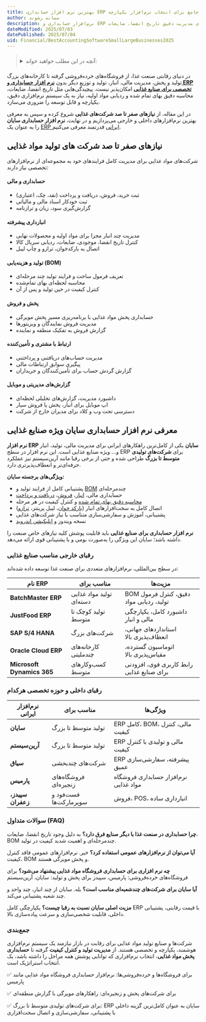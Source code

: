 ```yaml
---
title: بهترین نرم افزار حسابداری ERP برای شرکت ها و صنایع تولید مواد غذایی | راهنمای جامع برای انتخاب نرم‌افزار یکپارچه
author: سمانه رشوند
description: نرم‌افزار حسابداری و ERP برای صنایع غذایی راهکاری تخصصی برای مدیریت دقیق تاریخ انقضا، ضایعات، BOM چندمرحله‌ای، کنترل کیفیت، تولید و پخش است. در این مقاله، بهترین نرم‌افزارهای داخلی و خارجی مناسب شرکت‌های غذایی را معرفی می‌کنیم؛ از برندهای جهانی تا راهکارهای ایرانی مانند سایان که برای تولیدکنندگان مواد غذایی طراحی شده‌اند.
dateModified: 2025/07/03
datePublished: 2025/07/04
uid: Financial/BestAccountingSoftwareSmallLargeBusinesses2025
---
```


<blockquote style="; padding:0.5rem">
<details>
  <summary>آنچه در این مطلب خواهید خواند:</summary>
  <ul>
    <li>نیازهای نرم‌افزاری صنایع غذایی</li>
    <ul>
      <li>حسابداری و مالی تخصصی برای صنعت غذا</li>
      <li>انبارداری با کنترل تاریخ انقضا و ضایعات</li>
      <li>تولید و BOM چندمرحله‌ای</li>
      <li>پخش مویرگی و فروش منطقه‌ای</li>
    </ul>
    <li>معرفی نرم افزار حسابداری سایان ویژه صنایع غذایی</li>
    <ul>
      <li>ویژگی‌ها و مزایای کلیدی سایان</li>
      <li>مقایسه با رقبا (داخلی و خارجی)</li>
    </ul>
    <li>نرم‌افزارهای مطرح جهانی برای صنعت غذا</li>
    <li>رقبای داخلی سایان در صنعت غذایی ایران</li>
    <li>پرسش‌های متداول درباره نرم‌افزار حسابداری صنایع غذایی</li>
    <li>جمع‌بندی</li>
  </ul>
</details>
</blockquote>

در دنیای رقابتی صنعت غذا، از فروشگاه‌های خرده‌فروشی گرفته تا کارخانه‌های بزرگ تولید و پخش، مدیریت مالی، انبار، تولید و توزیع دیگر بدون **<a href="https://www.hooshkar.com/Software/Sayan/Module/Accounting" target="_blank">نرم افزار حسابداری و ERP تخصصی برای صنایع غذایی</a>** امکان‌پذیر نیست. پیچیدگی‌هایی مثل تاریخ انقضا، ضایعات، محاسبه دقیق بهای تمام شده و ردیابی مواد اولیه، نیاز به یک سیستم نرم‌افزاری دقیق، یکپارچه و قابل توسعه را ضروری می‌سازد. 

در این مقاله، از **نیازهای صفر تا صد شرکت‌های غذایی** شروع کرده و سپس به معرفی بهترین نرم‌افزارهای داخلی و خارجی می‌پردازیم و در نهایت، **نرم افزار حسابداری سایان** را به عنوان یک <a href="https://www.hooshkar.com/Software/Fennec" target="_blank">ERP ایرانی</a> قدرتمند معرفی می‌کنیم.

## نیازهای صفر تا صد شرکت های تولید مواد غذایی

شرکت‌های مواد غذایی برای مدیریت کامل فرایندهای خود به مجموعه‌ای از نرم‌افزارهای تخصصی نیاز دارند:

#### حسابداری و مالی

* ثبت خرید، فروش، دریافت و پرداخت (نقد، چک، اعتباری)
* ثبت خودکار اسناد مالی و مالیاتی
* گزارش‌گیری سود، زیان و ترازنامه

#### انبارداری پیشرفته

* مدیریت چند انبار مجزا برای مواد اولیه و محصولات نهایی
* کنترل تاریخ انقضا، موجودی، ضایعات، ردیابی سریال کالا
* اتصال به بارکدخوان، ترازو و چاپ لیبل

#### تولید و هزینه‌یابی (BOM)

* تعریف فرمول ساخت و فرایند تولید چند مرحله‌ای
* محاسبه لحظه‌ای بهای تمام‌شده
* کنترل کیفیت در حین تولید و پس از آن

#### پخش و فروش

* حسابداری پخش مواد غذایی با برنامه‌ریزی مسیر پخش مویرگی
* مدیریت فروش نمایندگان و ویزیتورها
* گزارش فروش به تفکیک منطقه و نماینده

#### ارتباط با مشتری و تأمین‌کننده

* مدیریت حساب‌های دریافتنی و پرداختنی
* پیگیری سوابق ارتباطات مالی
* گزارش گردش حساب برای تأمین‌کنندگان و خریداران

#### گزارش‌های مدیریتی و موبایل

* داشبورد مدیریت، گزارش‌های تحلیلی لحظه‌ای
* اپ موبایل برای انبار، پخش یا فروش سیار
* دسترسی تحت وب و کلاد برای مدیران خارج از شرکت

## معرفی نرم افزار حسابداری سایان ویژه صنایع غذایی

**نرم افزار ERP سایان** یکی از کامل‌ترین راهکارهای ایرانی برای مدیریت مالی، تولید، انبار و... ویژه صنایع غذایی است. این نرم افزار در سطح ERP برای **شرکت‌های تولیدی متوسط تا بزرگ** طراحی شده و حتی از برخی رقبا مانند آرین‌سیستم نیز عملکرد حرفه‌ای‌تر و انعطاف‌پذیرتری دارد.

**ویژگی‌های برجسته سایان:**

* پشتیبانی کامل از فرایند تولید و <a href="https://www.hooshkar.com/Wiki/Production/BOM" target="_blank">BOM</a> چندمرحله‌ای
* حسابداری مالی، <a href="https://www.hooshkar.com/Software/Sayan/Module/InventoryAccounting" target="_blank">انبار</a>، <a href="https://www.hooshkar.com/Software/Sayan/Module/PurchaseAndSale" target="_blank">فروش</a>، <a href="https://www.hooshkar.com/Software/Sayan/Module/Treasury" target="_blank">دریافت و پرداخت</a>
* <a href="https://www.hooshkar.com/Software/Fennec/Module/Costing" target="_blank">محاسبه دقیق بهای تمام شده</a> و کنترل کیفیت در هر مرحله
* اتصال کامل به سخت‌افزارهای انبار (<a href="https://www.hooshkar.com/Software/Sayan/Module/BarcodeReader" target="_blank">بارکد خوان</a>، لیبل پرینتر، <a href="https://www.hooshkar.com/Software/Sayan/Module/IndustrialScale" target="_blank">ترازو</a>)
* پشتیبانی، آموزش و سفارشی‌سازی متناسب با نیاز شرکت‌های غذایی
* نسخه ویندوز و <a href="https://www.hooshkar.com/Software/Sayan/Module/Application" target="_blank">اپلیکیشن اندروید</a>

**نرم افزار حسابداری برای صنایع غذایی** باید قابلیت پوشش کلیه نیازهای خاص صنعت را داشته باشد؛ سایان این ویژگی را به‌صورت بومی و با پشتیبانی قوی ارائه می‌دهد.

### رقبای خارجی مناسب صنایع غذایی

در سطح بین‌المللی، نرم‌افزارهای متعددی برای صنعت غذا توسعه داده شده‌اند:

| نام ERP                    | مناسب برای               | مزیت‌ها                                   |
| -------------------------- | ------------------------ | ----------------------------------------- |
| **BatchMaster ERP**        | تولید مواد غذایی دسته‌ای | BOM دقیق، کنترل فرمول تولید، ردیابی مواد  |
| **JustFood ERP**           | تولید کوچک تا متوسط      | داشبورد کامل، یکپارچگی مالی و انبار       |
| **SAP S/4 HANA**           | شرکت‌های بزرگ            | استانداردهای جهانی، انعطاف‌پذیری بالا     |
| **Oracle Cloud ERP**       | کارخانه‌های چندملیتی     | اتوماسیون گسترده، مقیاس‌پذیری بالا        |
| **Microsoft Dynamics 365** | کسب‌وکارهای متوسط        | رابط کاربری قوی، افزودنی برای صنایع غذایی |

### رقبای داخلی و حوزه تخصصی هرکدام

| نرم‌افزار ایرانی  | مناسب برای             | ویژگی‌ها                                            |
| ----------------- | ---------------------- | --------------------------------------------------- |
| **سایان**         | تولید متوسط تا بزرگ    | ERP کامل، BOM، مالی، کنترل کیفیت |
| **آرین‌سیستم**    | تولید متوسط تا بزرگ    | ERP مالی و تولیدی با کنترل کیفیت                    |
| **سیاق**          | شرکت‌های چندبخشی       | ERP پیشرفته، سفارشی‌سازی عمیق                       |
| **پارمیس**        | فروشگاه‌های زنجیره‌ای  | نرم‌افزار حسابداری فروشگاه مواد غذایی               |
| **سپیدز، زعفران** | فست‌فود و سوپرمارکت‌ها | فروش، POS، انبارداری ساده                           |

### سوالات متداول (FAQ)

**چرا حسابداری در صنعت غذا با دیگر صنایع فرق دارد؟**
به دلیل وجود تاریخ انقضا، ضایعات، BOM چندمرحله‌ای و اهمیت شدید کیفیت در تولید.

**آیا می‌توان از نرم‌افزارهای عمومی استفاده کرد؟**
خیر. نرم‌افزارهای عمومی فاقد کنترل کیفیت، BOM و پخش مویرگی هستند.

**چه نرم افزاری برای حسابداری فروشگاه مواد غذایی پیشنهاد می‌شود؟**
برای فروشگاه‌های خرده‌فروشی: پارمیس، سپیدز
برای پخش و تولید: سایان، آرین‌سیستم

**آیا سایان برای شرکت‌های چندشعبه‌ای مناسب است؟**
بله. سایان از چند انبار، چند واحد و چند شعبه پشتیبانی می‌کند.

**مزیت اصلی سایان نسبت به رقبا چیست؟**
یکپارچگی کامل ERP با قیمت رقابتی، پشتیبانی داخلی، قابلیت شخصی‌سازی و سرعت پیاده‌سازی بالا.

### جمع‌بندی

شرکت‌ها و صنایع تولید مواد غذایی برای رقابت در بازار نیازمند یک سیستم نرم‌افزاری هوشمند، یکپارچه و تخصصی هستند. از **مدیریت تولید و کنترل کیفیت** گرفته تا **حسابداری پخش مواد غذایی**، انتخاب نرم‌افزاری که توانایی پوشش همه مراحل را داشته باشد، یک انتخاب استراتژیک است.

✅ برای فروشگاه‌ها و خرده‌فروشی‌ها: نرم‌افزار حسابداری فروشگاه مواد غذایی مانند پارمیس

✅ برای شرکت‌های پخش و زنجیره‌ای: راهکارهای مویرگی با گزارش منطقه‌ای

✅ برای شرکت‌های تولیدی متوسط تا بزرگ: ERP سایان به عنوان کامل‌ترین گزینه داخلی با پشتیبانی، سفارشی‌سازی و اتصال سخت‌افزاری